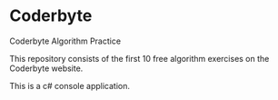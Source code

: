 # Coderbyte
Coderbyte Algorithm Practice

This repository consists of the first 10 free algorithm exercises on the Coderbyte website.

This is a c# console application.
